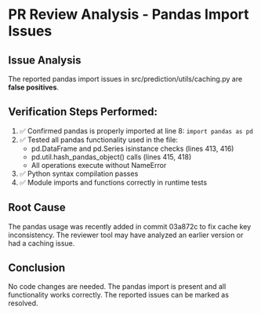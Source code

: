 # PR Review Analysis - Pandas Import Issues

## Issue Analysis
The reported pandas import issues in src/prediction/utils/caching.py are **false positives**.

## Verification Steps Performed:
1. ✅ Confirmed pandas is properly imported at line 8: `import pandas as pd`
2. ✅ Tested all pandas functionality used in the file:
   - pd.DataFrame and pd.Series isinstance checks (lines 413, 416)
   - pd.util.hash_pandas_object() calls (lines 415, 418)
   - All operations execute without NameError
3. ✅ Python syntax compilation passes
4. ✅ Module imports and functions correctly in runtime tests

## Root Cause
The pandas usage was recently added in commit 03a872c to fix cache key inconsistency. 
The reviewer tool may have analyzed an earlier version or had a caching issue.

## Conclusion
No code changes are needed. The pandas import is present and all functionality works correctly.
The reported issues can be marked as resolved.
